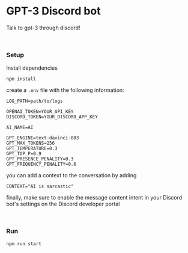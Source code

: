 # GPT-3 Discord bot

Talk to gpt-3 through discord!

<br/>

### Setup

Install dependencies

```
npm install
```

create a `.env` file with the following information:

```
LOG_PATH=path/to/logs

OPENAI_TOKEN=YOUR_API_KEY
DISCORD_TOKEN=YOUR_DISCORD_APP_KEY

AI_NAME=AI

GPT_ENGINE=text-davinci-003
GPT_MAX_TOKENS=256
GPT_TEMPERATURE=0.3
GPT_TOP_P=0.9
GPT_PRESENCE_PENALITY=0.3
GPT_FREQUENCY_PENALITY=0.6
```

you can add a context to the conversation by adding

```
CONTEXT="AI is sarcastic"
```

finally, make sure to enable the message content intent in your Discord bot's settings on the Discord developer portal

<br/>

### Run

```
npm run start
```
